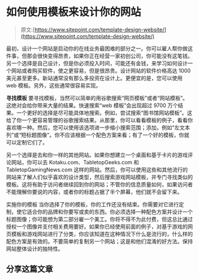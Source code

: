 # 如何使用模板来设计你的网站

> 原文:[https://www.sitepoint.com/template-design-website/](https://www.sitepoint.com/template-design-website/)

最初，设计一个网站是启动你的在线业务最困难的部分之一。你可以雇人帮你做这件事，但那会很快变得昂贵，如果你正在经营一家初创公司，你可能没有这笔钱。另一个选择是自己设计，但是你必须投入时间，可能还有金钱，来学习如何设计一个网站或者购买软件，使之更容易，但是很昂贵。设计网站的软件价格高达 1000 美元甚至更多。新站通常没有那么多投资在设计上。更便宜的是，您可以使用 web 模板。另外，这些通常很容易实现。

**寻找模板**
要寻找模板，当然可以简单的用谷歌搜索“网页模板”或者“网站模板”。这绝对会给你带来大量的结果。快速搜索“web 模板”会出现超过 9700 万个结果。一个更好的选择是尽可能具体地搜索。例如，尝试搜索“图书馆网站模板”。这给了你一个更容易管理的谷歌搜索结果。从那里，你可以看看模板的例子，看看你喜欢哪一种。然后，您可以使用该选项进一步缩小搜索范围；添加，例如“左文本列”或“短标题图像”。你不应该根据一个配色方案来看；有了一个好的模板，你就可以定制它们了。

另一个选择是去和你一样的其他网站。如果你想建立一个桌面和基于卡片的游戏评论网站，你可以去 Kotaku.com、TabletopGeeks.com 和 TabletopGamingNews.com 这样的网站。然后，你可以使用这些和其他流行的网站来了解人们似乎喜欢的设计类型，然后搜索游戏网站模板，并专门寻找类似的模板。这将有助于访问者继续回到你的网站；不管你的信息质量如何，如果访问者不能理解你要说的内容，或者你的标题占据了半个屏幕，他们就不会留下来。

实施你的模板
当你选择了你的模板，你的工作还没有结束。你需要对它进行定制，使它适合你的品牌和你要写或卖的东西。你必须选择一种配色方案并设计一个标题图像；你可能想为第二部分雇一个美工。你将不得不为此付费，但这总比通过授权一个图像并支付相关费用要好。如果你已经使用前面的例子，对基于游戏的网页模板和游戏网站进行了分类，你应该知道在这种情况下什么是流行的，什么样的配色方案是有效的。不要简单的复制另一个网站；这是和他们混淆的好方法。保持网站整体设计的独特性。

## 分享这篇文章